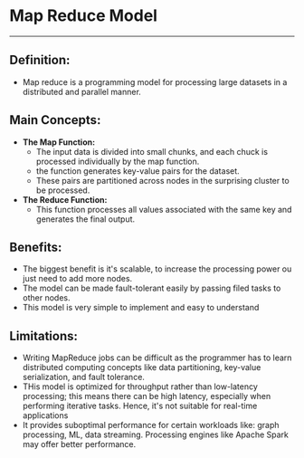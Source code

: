 # Map Reduce Model

-------

## Definition:

- Map reduce is a programming model for processing large datasets in a distributed and parallel manner.

## Main Concepts:

- **The Map Function:**
    - The input data is divided into small chunks, and each chuck is processed individually by the map function.
    - the function generates key-value pairs for the dataset.
    - These pairs are partitioned across nodes in the surprising cluster to be processed.
- **The Reduce Function:**
    - This function processes all values associated with the same key and generates the final output.

## Benefits:

- The biggest benefit is it's scalable, to increase the processing power ou just need to add more nodes.
- The model can be made fault-tolerant easily by passing filed tasks to other nodes.
- This model is very simple to implement and easy to understand

## Limitations:

- Writing MapReduce jobs can be difficult
  as the programmer has to learn distributed computing concepts like data partitioning,
  key-value serialization, and fault tolerance.
- THis model is optimized for throughput rather than low-latency processing; this means there can be high latency,
  especially when performing iterative tasks. Hence, it's not suitable for real-time applications
- It provides suboptimal performance for certain workloads like: graph processing, ML, data streaming. Processing
  engines like Apache Spark may offer better performance.